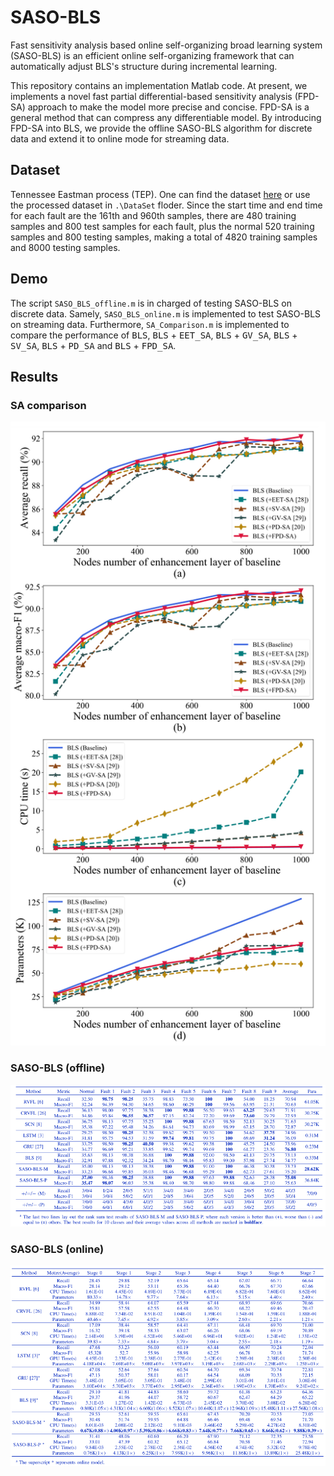 # SASO-BLS

Fast sensitivity analysis based online self-organizing broad learning system (SASO-BLS) is an efficient online self-organizing framework that can automatically adjust BLS's structure during incremental learning.

This repository contains an implementation Matlab code. At present, we implements a novel fast partial differential-based sensitivity analysis (FPD-SA) approach to make the model more precise and concise. FPD-SA is a general method that can compress any differentiable model. By introducing FPD-SA into BLS, we provide the offline SASO-BLS algorithm for discrete data and extend it to online mode for streaming data.

## Dataset

Tennessee Eastman process (TEP). One can find the dataset [here](https://github.com/YKatser/CPDE/tree/master/TEP_data) or use the processed dataset in `.\DataSet` floder. Since the start time and end time  for each fault are the 161th and 960th samples, there are 480  training samples and 800 test samples for each fault, plus the  normal 520 training samples and 800 testing samples, making  a total of 4820 training samples and 8000 testing samples.

## Demo

The script `SASO_BLS_offline.m` is in charged of testing SASO-BLS on discrete data. Samely, `SASO_BLS_online.m` is implemented to test SASO-BLS on streaming data. Furthermore, `SA_Comparison.m` is implemented to compare the performance of <kbd>BLS</kbd>, <kbd>BLS</kbd> + <kbd>EET_SA</kbd>, <kbd>BLS</kbd> + <kbd>GV_SA</kbd>, <kbd>BLS</kbd> + <kbd>SV_SA</kbd>, <kbd>BLS</kbd> + <kbd>PD_SA</kbd> and <kbd>BLS</kbd> + <kbd>FPD_SA</kbd>.

## Results

### SA comparison
<div align=center>
<img src="https://github.com/yilingo/SASO-BLS/blob/main/results_img/SA_comparison.png">
</div>

### SASO-BLS (offline) 
<div align=center>
<img src="https://github.com/yilingo/SASO-BLS/blob/main/results_img/SASOBLS_offline.png">
</div>


### SASO-BLS (online)
<div align=center>
<img src="https://github.com/yilingo/SASO-BLS/blob/main/results_img/SASOBLS_online.png">
</div>

